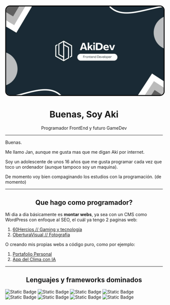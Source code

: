 <img src="./src/AkiDev Banner.webp"
style="border: 3px solid black;
        border-radius: 15px;"/>

<h1 align=center > Buenas, Soy Aki </h1>
<p align=center>Programador FrontEnd y futuro GameDev</p>
<hr>

Buenas.

Me llamo Jan, aunque me gusta mas que me digan Aki por internet.

Soy un adolescente de unos 16 años que me gusta programar cada vez que toco un ordenador (aunque tampoco soy un maquina).

De momento voy bien compaginando los estudios con la programación. (de momento)

<hr>

<h2 align=center style="border-bottom: none;"> Que hago como programador? </h2>

Mi dia a dia básicamente es <strong>montar webs</strong>, ya sea con un CMS como WordPress con enfoque al SEO, el cuál ya tengo 2 paginas web:

1. [60Hercios // Gaming y tecnología](https://60Hercios.com)
2. [OberturaVisual // Fotografia](https://oberturavisual.com)

O creando mis propias webs a código puro, como por ejemplo:

1. [Portafolio Personal](https://electrum10.github.io)
2. [App del Clima con IA](https://app-clima-vanillajs.netlify.app)

<hr>

<h2 align=center style="border-bottom: none;"> Lenguajes y frameworks dominados
</h2>

![Static Badge](https://img.shields.io/badge/HTML-orange?logo=HTML5)
![Static Badge](https://img.shields.io/badge/CSS-blue?logo=CSS3)
![Static Badge](https://img.shields.io/badge/JS-yellow?style=flat&logo=JSS)
![Static Badge](https://img.shields.io/badge/Astro-purple?style=flat&logo=Astro)
![Static Badge](https://img.shields.io/badge/React-darkblue?style=flat&logo=React)
![Static Badge](https://img.shields.io/badge/Python-lightblue?style=flat&logo=PYTHON)
![Static Badge](https://img.shields.io/badge/Arduino-00838b?style=flat&logo=arduino&logoColor=white)
![Static Badge](https://img.shields.io/badge/PHP-%237377AD?style=flat&logo=PHP&logoColor=white)



